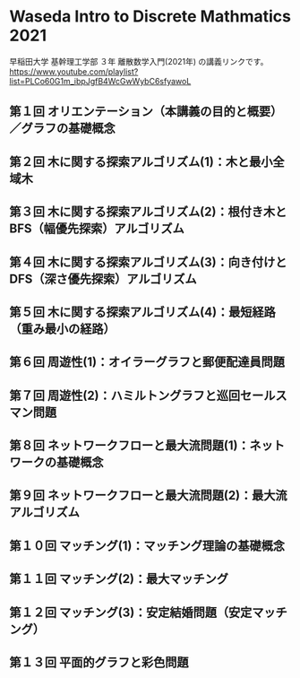 # Waseda Intro to Discrete Mathmatics 2021

早稲田大学 基幹理工学部 ３年 離散数学入門(2021年) の講義リンクです。  
https://www.youtube.com/playlist?list=PLCo60G1m_ibpJgfB4WcGwWybC6sfyawoL  


## 第１回 オリエンテーション（本講義の目的と概要）／グラフの基礎概念


## 第２回 木に関する探索アルゴリズム(1)：木と最小全域木


## 第３回 木に関する探索アルゴリズム(2)：根付き木とBFS（幅優先探索）アルゴリズム


## 第４回 木に関する探索アルゴリズム(3)：向き付けとDFS（深さ優先探索）アルゴリズム


## 第５回 木に関する探索アルゴリズム(4)：最短経路（重み最小の経路）


## 第６回 周遊性(1)：オイラーグラフと郵便配達員問題


## 第７回 周遊性(2)：ハミルトングラフと巡回セールスマン問題


## 第８回 ネットワークフローと最大流問題(1)：ネットワークの基礎概念


## 第９回 ネットワークフローと最大流問題(2)：最大流アルゴリズム


## 第１０回 マッチング(1)：マッチング理論の基礎概念


## 第１１回 マッチング(2)：最大マッチング


## 第１２回 マッチング(3)：安定結婚問題（安定マッチング）


## 第１３回 平面的グラフと彩色問題


